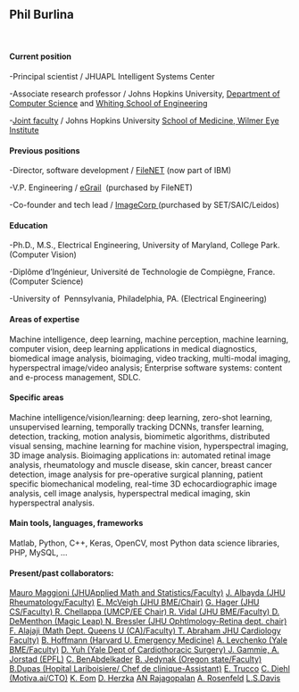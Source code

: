 ## Phil Burlina

&nbsp;&nbsp;&nbsp;

#### Current position

-Principal scientist / JHUAPL Intelligent Systems Center

-Associate research professor / Johns Hopkins University, <a href="http://www.cs.jhu.edu/">Department of </a><a href="http://www.cs.jhu.edu/faculty/">Computer Science</a>
and [Whiting School of Engineering](https://ep.jhu.edu/about-us/faculty-directory/1021-philippe-burlina)

-<a href="http://www.hopkinsmedicine.org/profiles/results/directory/profile/9606312/philippe-burlina">Joint faculty</a> / Johns Hopkins University <a href="http://www.hopkinsmedicine.org/wilmer/">School of Medicine, Wilmer Eye Institute</a>

#### Previous positions

-Director, software development / <a href="http://www-01.ibm.com/software/data/content-management/filenet-content-manager/">FileNET</a> (now part of IBM)

-V.P. Engineering / <a href="http://sourceforge.net/projects/egrail-source/">eGrail</a>  (purchased by FileNET)

-Co-founder and tech lead / <a href="http://investors.saic.com/phoenix.zhtml?c=193857&amp;p=irol-newsarticle&amp;id=1438859">ImageCorp </a>(purchased by SET/SAIC/Leidos)

#### Education

-Ph.D., M.S., Electrical Engineering, University of Maryland, College Park. (Computer Vision)

-Diplôme d’Ingénieur, Université de Technologie de Compiègne, France. (Computer Science)

-University of  Pennsylvania, Philadelphia, PA. (Electrical Engineering)

#### Areas of expertise

Machine intelligence, deep learning, machine perception, machine learning, computer vision, deep learning applications in medical diagnostics, biomedical image analysis, bioimaging, video tracking, multi-modal imaging, hyperspectral image/video analysis; Enterprise software systems: content and e-process management, SDLC.

#### Specific areas

Machine intelligence/vision/learning: deep learning, zero-shot learning, unsupervised learning,  temporally tracking DCNNs, transfer learning, detection, tracking, motion analysis, biomimetic algorithms, distributed visual sensing, machine learning for machine vision, hyperspectral imaging, 3D image analysis. Bioimaging applications in: automated retinal image analysis, rheumatology and muscle disease, skin cancer, breast cancer detection, image analysis for pre-operative surgical planning, patient specific biomechanical modeling, real-time 3D echocardiographic image analysis, cell image analysis, hyperspectral medical imaging, skin hyperspectral analysis.

#### Main tools, languages, frameworks

Matlab, Python, C++, Keras, OpenCV, most Python data science libraries, PHP, MySQL, ...

#### Present/past collaborators:

[Mauro Maggioni (JHUApplied Math and Statistics/Faculty)](http://www.math.jhu.edu/~mauro/)
<a href="https://www.hopkinsrheumatology.org/our-team/faculty/bio/jemima-albayda/"> J. Albayda (JHU Rheumatology/Faculty)</a>
<a href="http://www.bme.jhu.edu/people/primary.php?id=370">E. McVeigh (JHU BME/Chair)</a>
<a href="https://www.google.com/url?sa=t&amp;rct=j&amp;q=&amp;esrc=s&amp;source=web&amp;cd=1&amp;cad=rja&amp;uact=8&amp;ved=0ahUKEwiviqiZi_zJAhVC5SYKHYaOA3UQFgggMAA&amp;url=http%3A%2F%2Fwww.cs.jhu.edu%2F~hager%2F&amp;usg=AFQjCNERhCo7ptBL7RzcIdxzYJLhXpZlkg&amp;sig2=OHIBjxXdTjv4BJr3COvptQ">G. Hager (JHU CS/Faculty) </a> 
<a href="http://www.umiacs.umd.edu/%7Erama/">R. Chellappa (UMCP/EE Chair) </a> 
<a href="http://cis.jhu.edu/%7Ervidal/">R. Vidal (JHU BME/Faculty) </a> 
<a href="http://www.cfar.umd.edu/%7Edaniel/Site_2/Welcome.html">D. DeMenthon (Magic Leap) </a>
<a href="http://www.hopkinsmedicine.org/wilmer/employees/cvs/Bressler_N.html">N. Bressler (JHU Ophtlmology-Retina dept. chair)</a> 
<a href="http://www.mast.queensu.ca/%7Efady/">F. Alajaji (Math Dept. Queens U (CA)/Faculty)  </a> 
<a href="http://www.hopkinsmedicine.org/heart_vascular_institute/experts/physician_profile.html?profile=4CC92C51C062B4A0843BB8C6A978AC90&amp;directory=1B2D0F30B59D39A341B0C23CB2B204D9">T. Abraham JHU Cardiology Faculty)</a> 
<a href="http://www.hopkinsmedicine.org/emergencymedicine/Faculty/Bayview/hoffmann.html"> B. Hoffmann (Harvard U. Emergency Medicine)</a> 
<a href="http://www.bme.jhu.edu/people/primary.php?id=391">A. Levchenko (Yale BME/Faculty)</a> <a href="http://ymg.yale.edu/news/september2011/roboticspecialist.aspx"> D. Yuh (Yale Dept of Cardiothoracic Surgery) </a> <a href="http://www.umm.edu/doctors/james_s_gammie.html">J. Gammie, </a><a href="http://cvlabwww.epfl.ch/~jorstad/">A. Jorstad (EPFL)</a> 
<a href="https://www.cs.umd.edu/~chiraz/"> C. BenAbdelkader</a>
<a href="https://www.pdx.edu/math/faculty-staff-0"> B. Jedynak (Oregon state/Faculty) </a>
<a href="http://www.ophtalmologie-lariboisiere.fr/fr/accueil/equipe">B.Dupas (Hopital Lariboisiere/ Chef de clinique-Assistant)</a>
<a href="http://www.computing.dundee.ac.uk/about/staff/26">E. Trucco</a>
<a href="http://www.cpdiehl.org/">C. Diehl (Motiva.ai/CTO)</a> 
<a href="http://www.seas.gwu.edu/~eom/">K. Eom</a>
<a href="http://www.umiacs.umd.edu/~lsd/">D. Herzka</a>
<a href="http://www.ee.iitm.ac.in/~raju/">AN Rajagopalan</a> 
<a href="https://en.wikipedia.org/wiki/Azriel_Rosenfeld"> A. Rosenfeld</a>
<a href="http://www.umiacs.umd.edu/~lsd/"> L.S.Davis</a>



